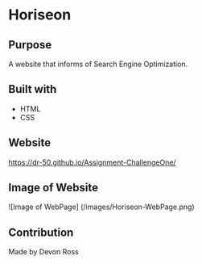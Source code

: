 # Horiseon

## Purpose

A website that informs of Search Engine Optimization.

## Built with

- HTML
- CSS

## Website

https://dr-50.github.io/Assignment-ChallengeOne/

## Image of Website

![Image of WebPage] (/images/Horiseon-WebPage.png)

## Contribution

Made by Devon Ross
